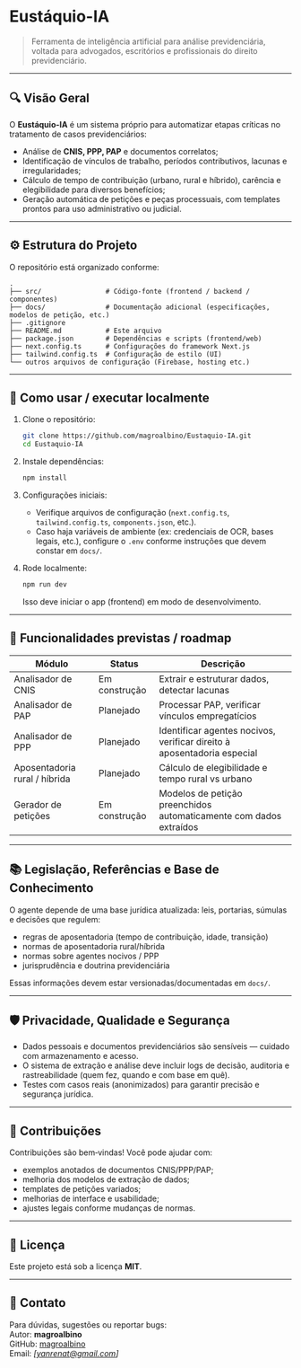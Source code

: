 # Eustáquio-IA

> Ferramenta de inteligência artificial para análise previdenciária, voltada para advogados, escritórios e profissionais do direito previdenciário.

---

## 🔍 Visão Geral

O **Eustáquio-IA** é um sistema próprio para automatizar etapas críticas no tratamento de casos previdenciários:

- Análise de **CNIS, PPP, PAP** e documentos correlatos;  
- Identificação de vínculos de trabalho, períodos contributivos, lacunas e irregularidades;  
- Cálculo de tempo de contribuição (urbano, rural e híbrido), carência e elegibilidade para diversos benefícios;  
- Geração automática de petições e peças processuais, com templates prontos para uso administrativo ou judicial.

---

## ⚙️ Estrutura do Projeto

O repositório está organizado conforme:

```
.
├── src/                # Código‑fonte (frontend / backend / componentes)
├── docs/               # Documentação adicional (especificações, modelos de petição, etc.)
├── .gitignore          
├── README.md           # Este arquivo
├── package.json        # Dependências e scripts (frontend/web)
├── next.config.ts      # Configurações do framework Next.js
├── tailwind.config.ts  # Configuração de estilo (UI)
└── outros arquivos de configuração (Firebase, hosting etc.)
```

---

## 🚀 Como usar / executar localmente

1. Clone o repositório:

   ```bash
   git clone https://github.com/magroalbino/Eustaquio-IA.git
   cd Eustaquio-IA
   ```

2. Instale dependências:

   ```bash
   npm install
   ```

3. Configurações iniciais:

   - Verifique arquivos de configuração (`next.config.ts`, `tailwind.config.ts`, `components.json`, etc.).  
   - Caso haja variáveis de ambiente (ex: credenciais de OCR, bases legais, etc.), configure o `.env` conforme instruções que devem constar em `docs/`.

4. Rode localmente:

   ```bash
   npm run dev
   ```

   Isso deve iniciar o app (frontend) em modo de desenvolvimento.

---

## 🧰 Funcionalidades previstas / roadmap

| Módulo | Status | Descrição |
|--------|--------|-----------|
| Analisador de CNIS | Em construção | Extrair e estruturar dados, detectar lacunas |
| Analisador de PAP | Planejado | Processar PAP, verificar vínculos empregatícios |
| Analisador de PPP | Planejado | Identificar agentes nocivos, verificar direito à aposentadoria especial |
| Aposentadoria rural / híbrida | Planejado | Cálculo de elegibilidade e tempo rural vs urbano |
| Gerador de petições | Em construção | Modelos de petição preenchidos automaticamente com dados extraídos |

---

## 📚 Legislação, Referências e Base de Conhecimento

O agente depende de uma base jurídica atualizada: leis, portarias, súmulas e decisões que regulem:

- regras de aposentadoria (tempo de contribuição, idade, transição)  
- normas de aposentadoria rural/híbrida  
- normas sobre agentes nocivos / PPP  
- jurisprudência e doutrina previdenciária

Essas informações devem estar versionadas/documentadas em `docs/`.

---

## 🛡 Privacidade, Qualidade e Segurança

- Dados pessoais e documentos previdenciários são sensíveis — cuidado com armazenamento e acesso.  
- O sistema de extração e análise deve incluir logs de decisão, auditoria e rastreabilidade (quem fez, quando e com base em quê).  
- Testes com casos reais (anonimizados) para garantir precisão e segurança jurídica.

---

## 🤝 Contribuições

Contribuições são bem‐vindas! Você pode ajudar com:

- exemplos anotados de documentos CNIS/PPP/PAP;  
- melhoria dos modelos de extração de dados;  
- templates de petições variados;  
- melhorias de interface e usabilidade;  
- ajustes legais conforme mudanças de normas.

---

## 📄 Licença

Este projeto está sob a licença **MIT**.

---

## 📧 Contato

Para dúvidas, sugestões ou reportar bugs:  
Autor: **magroalbino**  
GitHub: [magroalbino](https://github.com/magroalbino)  
Email: *[yanrenat@gmail.com]*  
